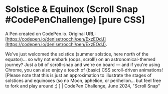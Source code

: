 # Solstice & Equinox (Scroll Snap #CodePenChallenge) [pure CSS]

A Pen created on CodePen.io. Original URL: [https://codepen.io/denisetrocchi/pen/ExzEOdJ](https://codepen.io/denisetrocchi/pen/ExzEOdJ).

We've just welcomed the solstice (summer solstice, here north of the equator)... so why not embark (oops, scroll!) on an astronomical-themed journey? Just a bit of scroll-snap and we're on board — and if you're using Chrome, you can also enjoy a touch of (basic) CSS scroll-driven animations!
[Please note that this is just an approximation to illustrate the stages of solstices and equinoxes (so no Moon, aphelion, or perihelion… but feel free to fork and play around ;) ] | CodePen Challenge, June 2024, "Scroll Snap"